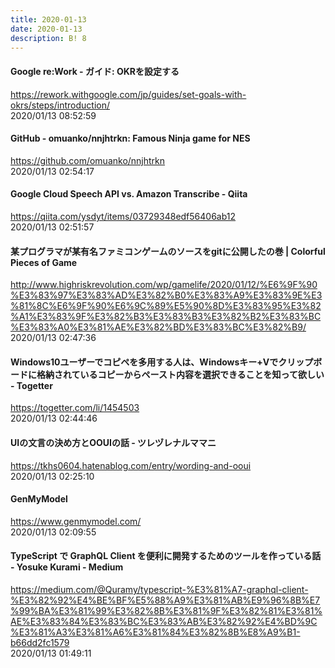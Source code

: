 ```yaml
---
title: 2020-01-13
date: 2020-01-13
description: B! 8
---
```


#### Google re:Work - ガイド: OKRを設定する 
https://rework.withgoogle.com/jp/guides/set-goals-with-okrs/steps/introduction/<br>
2020/01/13 08:52:59<br>


#### GitHub - omuanko/nnjhtrkn: Famous Ninja game for NES
https://github.com/omuanko/nnjhtrkn<br>
2020/01/13 02:54:17<br>


#### Google Cloud Speech API vs. Amazon Transcribe - Qiita
https://qiita.com/ysdyt/items/03729348edf56406ab12<br>
2020/01/13 02:51:57<br>


#### 某プログラマが某有名ファミコンゲームのソースをgitに公開したの巻  |  Colorful Pieces of Game
http://www.highriskrevolution.com/wp/gamelife/2020/01/12/%E6%9F%90%E3%83%97%E3%83%AD%E3%82%B0%E3%83%A9%E3%83%9E%E3%81%8C%E6%9F%90%E6%9C%89%E5%90%8D%E3%83%95%E3%82%A1%E3%83%9F%E3%82%B3%E3%83%B3%E3%82%B2%E3%83%BC%E3%83%A0%E3%81%AE%E3%82%BD%E3%83%BC%E3%82%B9/<br>
2020/01/13 02:47:36<br>


#### Windows10ユーザーでコピペを多用する人は、Windowsキー+Vでクリップボードに格納されているコピーからペースト内容を選択できることを知って欲しい - Togetter
https://togetter.com/li/1454503<br>
2020/01/13 02:44:46<br>


#### UIの文言の決め方とOOUIの話 - ツレヅレナルママニ
https://tkhs0604.hatenablog.com/entry/wording-and-ooui<br>
2020/01/13 02:25:10<br>


#### GenMyModel
https://www.genmymodel.com/<br>
2020/01/13 02:09:55<br>


#### TypeScript で GraphQL Client を便利に開発するためのツールを作っている話 - Yosuke Kurami - Medium
https://medium.com/@Quramy/typescript-%E3%81%A7-graphql-client-%E3%82%92%E4%BE%BF%E5%88%A9%E3%81%AB%E9%96%8B%E7%99%BA%E3%81%99%E3%82%8B%E3%81%9F%E3%82%81%E3%81%AE%E3%83%84%E3%83%BC%E3%83%AB%E3%82%92%E4%BD%9C%E3%81%A3%E3%81%A6%E3%81%84%E3%82%8B%E8%A9%B1-b66dd2fc1579<br>
2020/01/13 01:49:11<br>


